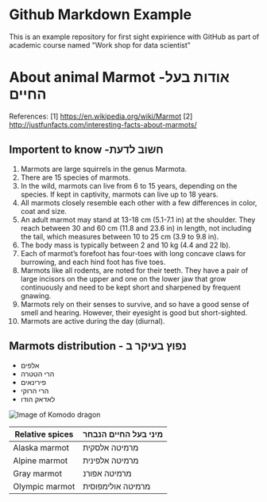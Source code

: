 # Github Markdown Example
This is an example repository for first sight expirience with GitHub as part of academic course named "Work shop for data scientist"

# About animal Marmot -אודות בעל החיים 
References: [1] https://en.wikipedia.org/wiki/Marmot 
           [2] http://justfunfacts.com/interesting-facts-about-marmots/

## Importent to know -חשוב לדעת
1. Marmots are large squirrels in the genus Marmota.
2. There are 15 species of marmots.
3. In the wild, marmots can live from 6 to 15 years, depending on the species. If kept in captivity,
marmots can live up to 18 years.
4. All marmots closely resemble each other with a few differences in color, coat and size.
5. An adult marmot may stand at 13-18 cm (5.1-7.1 in) at the shoulder. They reach between 30 and 60 cm (11.8 and 23.6 in) in length, not including the tail, which measures between 10 to 25 cm (3.9 to 9.8 in).
6. The body mass is typically between 2 and 10 kg (4.4 and 22 lb).
7. Each of marmot’s forefoot has four-toes with long concave claws for burrowing, and each hind foot has five toes.
8. Marmots like all rodents, are noted for their teeth. They have a pair of large incisors on the upper and one on the lower jaw that grow continuously and need to be kept short and sharpened by frequent gnawing.
9. Marmots rely on their senses to survive, and so have a good sense of smell and hearing. However, their eyesight is good but short-sighted.
10. Marmots are active during the day (diurnal).

## Marmots distribution - נפוץ בעיקר ב
- אלפים
- הרי הטטרה
- פירינאים
- הרי הרוקי
- לאדאק הודו

![Image of Komodo dragon](http://justfunfacts.com/wp-content/uploads/2017/03/marmot.jpg)

Relative spices| מיני בעל החיים הנבחר
-------|--------
Alaska marmot | מרמיטה אלסקית
Alpine marmot| מרמיטה אלפינית
Gray marmot | מרמיטה אפורנ 
Olympic marmot | מרמיטה אולימפוסית
